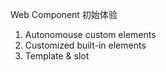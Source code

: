 Web Component 初始体验

1. Autonomouse custom elements
2. Customized built-in elements
3. Template & slot
